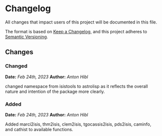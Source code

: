 # Changelog

All changes that impact users of this project will be documented in this file.

The format is based on [Keep a Changelog](https://keepachangelog.com/en/1.0.0/),
and this project adheres to [Semantic Versioning](https://semver.org/spec/v2.0.0.html).

<!---
This document is intended for the users of astrolisp. Changes to things
like tests should not be noted in this document.
When updating this file for a PR, add an entry for your change under Unreleased
and one of the following headings:

 - Added - for new features.
 - Changed - for changes in existing functionality.
 - Deprecated - for soon-to-be removed features.
 - Removed - for now removed features.
 - Fixed - for any bug fixes.
 - Security - in case of vulnerabilities.
-->

## Changes

### Changed
**Date:** *Feb 24th, 2023*
**Author:** *Anton Hibl*

changed namespace from isistools to astrolisp as it reflects the overall nature
and intention of the package more clearly.

### Added
**Date:** *Feb 24th, 2023*
**Author:** *Anton Hibl*

Added marci2isis, thm2isis, clem2isis, tgocassis2isis, pds2isis, caminfo, and
cathist to available functions.
